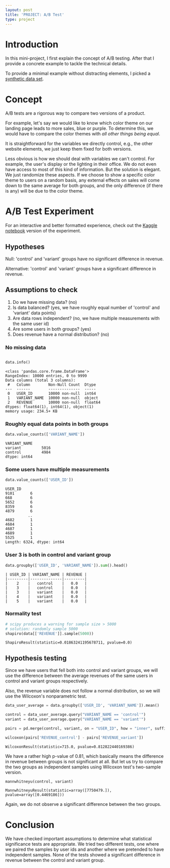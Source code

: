 ```yaml
---
layout: post
title: 'PROJECT: A/B Test'
type: project
---
```


# Introduction
In this mini-project, I first explain the concept of A/B testing. After that I provide a concrete example to tackle the technical details.

To provide a minimal example without distracting elements, I picked a [synthetic data set](https://www.kaggle.com/datasets/sergylog/ab-test-data).

# Concept
A/B tests are a rigorous way to compare two versions of a product. 

For example, let's say we would like to know which color theme on our landing page leads to more sales, blue or purple. To determine this, we would have to compare the color themes with *all other things being equal*.

It is straightforward for the variables we directly control, e.g., the other website elements, we just keep them fixed for both versions. 

Less obvious is how we should deal with variables we can't control. For example, the user's display or the lighting in their office. We do not even have access to most of this kind of information. But the solution is elegant. We just randomize these aspects. If we choose to show a specific color theme to users on a random basis, any external effects on sales will come down to the same average for both groups, and the only difference (if there is any) will be due to the color theme.

# A/B Test Experiment
For an interactive and better formatted experience, check out the [Kaggle notebook](https://www.kaggle.com/code/ravilgasanov/1-0-rg-ab-test) version of the experiment.

## Hypotheses
Null: 'control' and 'variant' groups have no significant difference in revenue.

Alternative: 'control' and 'variant' groups have a significant difference in revenue.

## Assumptions to check

1. Do we have missing data? (no)
2. Is data balanced? (yes, we have roughly equal number of 'control' and 'variant' data points)
3. Are data rows independent? (no, we have multiple measurements with the same user id)
4. Are some users in both groups? (yes)
5. Does revenue have a normal distribution? (no)

### No missing data
```python

data.info()
```

    <class 'pandas.core.frame.DataFrame'>
    RangeIndex: 10000 entries, 0 to 9999
    Data columns (total 3 columns):
     #   Column        Non-Null Count  Dtype  
    ---  ------        --------------  -----  
     0   USER_ID       10000 non-null  int64  
     1   VARIANT_NAME  10000 non-null  object 
     2   REVENUE       10000 non-null  float64
    dtypes: float64(1), int64(1), object(1)
    memory usage: 234.5+ KB



### Roughly equal data points in both groups
```python
data.value_counts(['VARIANT_NAME'])
```




    VARIANT_NAME
    variant         5016
    control         4984
    dtype: int64




### Some users have multiple measurements
```python
data.value_counts(['USER_ID'])
```
    USER_ID
    9101       6
    668        6
    5652       6
    8359       6
    4879       6
              ..
    4682       1
    4684       1
    4687       1
    4689       1
    5525       1
    Length: 6324, dtype: int64



### User 3 is both in control and variant group
```python
data.groupby(['USER_ID', 'VARIANT_NAME']).sum().head()
```

    | USER_ID | VARIANT_NAME | REVENUE |
    |---------|--------------|---------|
    |    2    |   control    |   0.0   |
    |    3    |   control    |   0.0   |
    |    3    |   variant    |   0.0   |
    |    4    |   variant    |   0.0   |
    |    5    |   variant    |   0.0   |

### Normality test
```python
# scipy produces a warning for sample size > 5000
# solution: randomly sample 5000
shapiro(data[['REVENUE']].sample(5000))
```
    ShapiroResult(statistic=0.01863241195678711, pvalue=0.0)



## Hypothesis testing

Since we have users that fell both into control and variant groups, we will use the difference between the average revenues of the same users in control and variant groups respectively.

Also, the revenue variable does not follow a normal distribution, so we will use the Wilcoxon's nonparametric test.


```python
data_user_average = data.groupby(['USER_ID', 'VARIANT_NAME']).mean()
```


```python
control = data_user_average.query("VARIANT_NAME == 'control'")
variant = data_user_average.query("VARIANT_NAME == 'variant'")
```


```python
pairs = pd.merge(control, variant, on = "USER_ID", how = "inner", suffixes = ("_control", "_variant"))
```


```python
wilcoxon(pairs['REVENUE_control'] - pairs['REVENUE_variant'])
```
    WilcoxonResult(statistic=715.0, pvalue=0.812822440169386)



We have a rather high p-value of 0.81, which basically means the difference in revenue between groups is not significant at all. But let us try to compare the two groups as independent samples using Wilcoxon test's two-sample version.


```python
mannwhitneyu(control, variant)
```
    MannwhitneyuResult(statistic=array([7750479.]), pvalue=array([0.4469186]))



Again, we do not observe a significant difference between the two groups.

# Conclusion
We have checked important assumptions to determine what statistical significance tests are appropriate. We tried two different tests, one where we paired the samples by user ids and another where we pretended to have independent samples. None of the tests showed a significant difference in revenue between the control and variant group.
